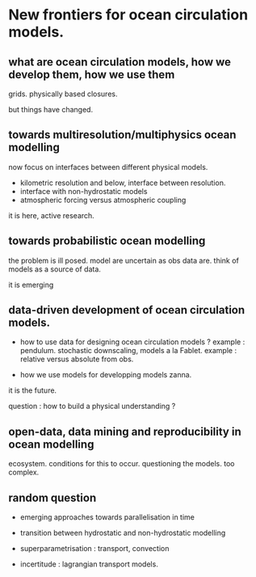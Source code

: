 # New frontiers for ocean circulation models. 


## what are ocean circulation models, how we develop them, how we use them

grids. 
physically based closures. 

but things have changed. 

## towards multiresolution/multiphysics ocean modelling
 now focus on interfaces between different physical models. 

 - kilometric resolution and below, interface between resolution.
 - interface with non-hydrostatic models
 - atmospheric forcing versus atmospheric coupling

it is here, active research. 

## towards probabilistic ocean modelling
 the problem is ill posed. 
 model are uncertain as obs data are. 
 think of models as a source of data. 

it is emerging

## data-driven development of ocean circulation models. 
 - how to use data for designing ocean circulation models ? 
 	example : pendulum. 
 	stochastic downscaling, models a la Fablet. 
	example : relative versus absolute from obs.

 - how we use models for developping models
	zanna.

it is the future. 

question : how to build a physical understanding ? 

## open-data, data mining and reproducibility in ocean modelling
ecosystem. 
conditions for this to occur. 
questioning the models. 
too complex. 

## random question 
 - emerging approaches towards parallelisation in time
 - transition between hydrostatic and non-hydrostatic modelling

 - superparametrisation : transport, convection

 - incertitude : lagrangian transport models. 
